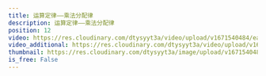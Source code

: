 ```yaml
---
title: 运算定律——乘法分配律
description: 运算定律——乘法分配律
position: 12
video: https://res.cloudinary.com/dtysyyt3a/video/upload/v1671540484/easymath/4年级下/03单元运算定律/vj8863n96vqbq5fr8qag.mp4
video_additional: https://res.cloudinary.com/dtysyyt3a/video/upload/v1671540513/easymath/4年级下/03单元运算定律/每课一题的解答视频/zmgla95zo1tj4gbzbslo.mp4
thumbnail: https://res.cloudinary.com/dtysyyt3a/image/upload/v1671540486/easymath/4年级下/03单元运算定律/q0jriqyt0twpkdqki6vv.png
is_free: False
---
```

